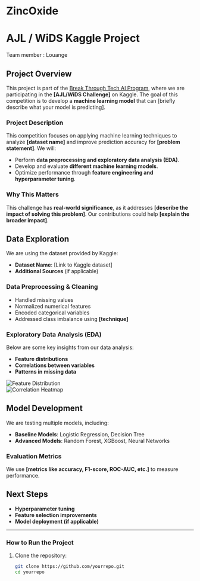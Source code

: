 # ZincOxide
# AJL / WiDS Kaggle Project  
Team member : Louange 

## Project Overview  
This project is part of the [Break Through Tech AI Program](https://www.breakthroughtech.org/), where we are participating in the **[AJL/WiDS Challenge]** on Kaggle.
The goal of this competition is to develop a **machine learning model** that can [briefly describe what your model is predicting].  

### **Project Description**  
This competition focuses on applying machine learning techniques to analyze **[dataset name]** and improve prediction accuracy for **[problem statement]**. We will:  
- Perform **data preprocessing and exploratory data analysis (EDA)**.  
- Develop and evaluate **different machine learning models**.  
- Optimize performance through **feature engineering and hyperparameter tuning**.  

### **Why This Matters**  
This challenge has **real-world significance**, as it addresses **[describe the impact of solving this problem]**. Our contributions could help **[explain the broader impact]**.  

## Data Exploration  
We are using the dataset provided by Kaggle:  
- **Dataset Name**: [Link to Kaggle dataset]  
- **Additional Sources** (if applicable)  

### **Data Preprocessing & Cleaning**  
- Handled missing values  
- Normalized numerical features  
- Encoded categorical variables  
- Addressed class imbalance using **[technique]**  

### **Exploratory Data Analysis (EDA)**  
Below are some key insights from our data analysis:  
- **Feature distributions**  
- **Correlations between variables**  
- **Patterns in missing data**  

![Feature Distribution](images/feature_distribution.png)  
![Correlation Heatmap](images/correlation_heatmap.png)  

## Model Development  
We are testing multiple models, including:  
- **Baseline Models**: Logistic Regression, Decision Tree  
- **Advanced Models**: Random Forest, XGBoost, Neural Networks  

### **Evaluation Metrics**  
We use **[metrics like accuracy, F1-score, ROC-AUC, etc.]** to measure performance.  

## Next Steps  
- **Hyperparameter tuning**  
- **Feature selection improvements**  
- **Model deployment (if applicable)**  

---

### **How to Run the Project**  
1. Clone the repository:  
   ```bash
   git clone https://github.com/yourrepo.git
   cd yourrepo
